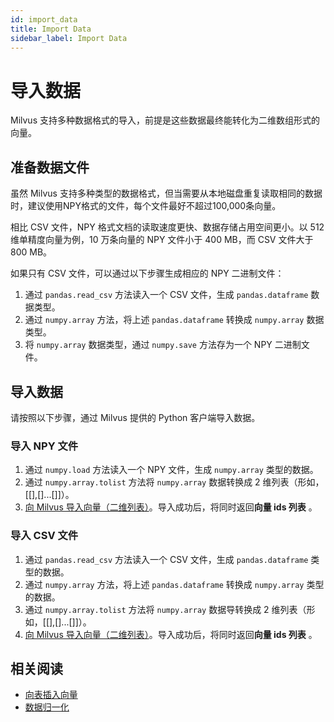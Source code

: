 ```yaml
---
id: import_data
title: Import Data
sidebar_label: Import Data
---
```


# 导入数据

Milvus 支持多种数据格式的导入，前提是这些数据最终能转化为二维数组形式的向量。

## 准备数据文件

虽然 Milvus 支持多种类型的数据格式，但当需要从本地磁盘重复读取相同的数据时，建议使用NPY格式的文件，每个文件最好不超过100,000条向量。

相比 CSV 文件，NPY 格式文档的读取速度更快、数据存储占用空间更小。以 512 维单精度向量为例，10 万条向量的 NPY 文件小于 400 MB，而 CSV 文件大于 800 MB。

如果只有 CSV 文件，可以通过以下步骤生成相应的 NPY 二进制文件：

1. 通过 `pandas.read_csv` 方法读入一个 CSV 文件，生成 `pandas.dataframe` 数据类型。
2. 通过 `numpy.array` 方法，将上述 `pandas.dataframe` 转换成 `numpy.array` 数据类型。
3. 将 `numpy.array` 数据类型，通过 `numpy.save` 方法存为一个 NPY 二进制文件。

## 导入数据

请按照以下步骤，通过 Milvus 提供的 Python 客户端导入数据。

### 导入 NPY 文件

1. 通过 `numpy.load` 方法读入一个 NPY 文件，生成 `numpy.array` 类型的数据。
2. 通过 `numpy.array.tolist` 方法将 `numpy.array` 数据转换成 2 维列表（形如，[[],[]...[]]）。
3. [向 Milvus 导入向量（二维列表）](milvus_operation.md#将向量插入表)。导入成功后，将同时返回**向量 ids 列表** 。

### 导入 CSV 文件

1. 通过 `pandas.read_csv` 方法读入一个 CSV 文件，生成 `pandas.dataframe` 类型的数据。
2. 通过 `numpy.array` 方法，将上述 `pandas.dataframe` 转换成 `numpy.array` 类型的数据。
3. 通过 `numpy.array.tolist` 方法将 `numpy.array` 数据导转换成 2 维列表（形如，[[],[]...[]]）。
4. [向 Milvus 导入向量（二维列表）](milvus_operation.md#将向量插入表)。导入成功后，将同时返回**向量 ids 列表** 。

## 相关阅读

- [向表插入向量](milvus_operation.md)
- [数据归一化](https://github.com/milvus-io/bootcamp/blob/master/EN_docs/data_preparation/data_normalization.md)
